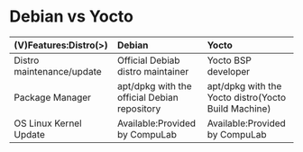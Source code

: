 # Debian vs Yocto

|(V)Features:Distro(>)|Debian|Yocto|
|:---|:---|:---|
|Distro maintenance/update|Official Debiab distro maintainer|Yocto BSP developer|
|Package Manager|apt/dpkg with the official Debian repository|apt/dpkg with the Yocto distro(Yocto Build Machine)|
|OS Linux Kernel Update|Available:Provided by CompuLab|Available:Provided by CompuLab|
